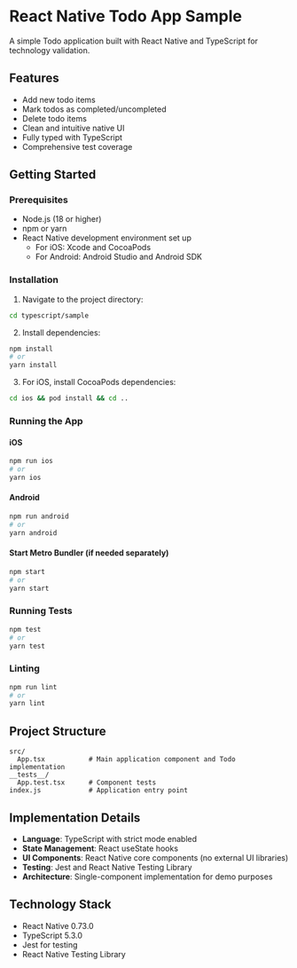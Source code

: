 # React Native Todo App Sample

A simple Todo application built with React Native and TypeScript for technology validation.

## Features

- Add new todo items
- Mark todos as completed/uncompleted
- Delete todo items
- Clean and intuitive native UI
- Fully typed with TypeScript
- Comprehensive test coverage

## Getting Started

### Prerequisites

- Node.js (18 or higher)
- npm or yarn
- React Native development environment set up
  - For iOS: Xcode and CocoaPods
  - For Android: Android Studio and Android SDK

### Installation

1. Navigate to the project directory:
```bash
cd typescript/sample
```

2. Install dependencies:
```bash
npm install
# or
yarn install
```

3. For iOS, install CocoaPods dependencies:
```bash
cd ios && pod install && cd ..
```

### Running the App

#### iOS
```bash
npm run ios
# or
yarn ios
```

#### Android
```bash
npm run android
# or
yarn android
```

#### Start Metro Bundler (if needed separately)
```bash
npm start
# or
yarn start
```

### Running Tests

```bash
npm test
# or
yarn test
```

### Linting

```bash
npm run lint
# or
yarn lint
```

## Project Structure

```
src/
  App.tsx           # Main application component and Todo implementation
__tests__/
  App.test.tsx      # Component tests
index.js            # Application entry point
```

## Implementation Details

- **Language**: TypeScript with strict mode enabled
- **State Management**: React useState hooks
- **UI Components**: React Native core components (no external UI libraries)
- **Testing**: Jest and React Native Testing Library
- **Architecture**: Single-component implementation for demo purposes

## Technology Stack

- React Native 0.73.0
- TypeScript 5.3.0
- Jest for testing
- React Native Testing Library
